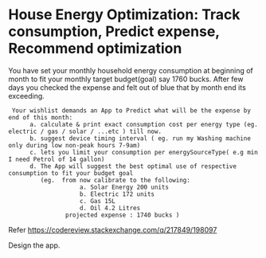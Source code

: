 # House Energy Optimization: Track consumption, Predict expense, Recommend optimization

You have set your monthly household energy consumption at beginning of month to fit your monthly target budget(goal) say 1760 bucks. After few days you checked the expense and felt out of blue that by month end its exceeding. 
     
     Your wishlist demands an App to Predict what will be the expense by end of this month:  
          a. calculate & print exact consumption cost per energy type (eg.  electric / gas / solar / ...etc ) till now.
          b. suggest device timing interval ( eg. run my Washing machine only during low non-peak hours 7-9am)
          c. lets you limit your consumption per energySourceType( e.g min I need Petrol of 14 gallon)
          d. The App will suggest the best optimal use of respective consumption to fit your budget goal
             (eg.  from now calibrate to the following:
                        a. Solar Energy 200 units
                        b. Electric 172 units
                        c. Gas 15L
                        d. Oil 4.2 Litres
                    projected expense : 1740 bucks )
                    
 Refer https://codereview.stackexchange.com/q/217849/198097
 
 Design the app.
